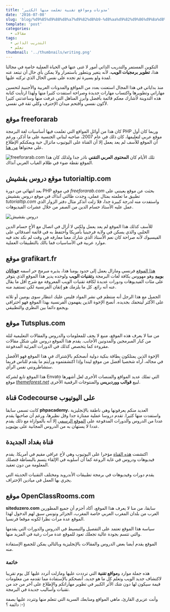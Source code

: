 ```yaml
---
title: 'مدونات ومواقع تقنية تعلمت منها الكثير'
date: '2016-07-08'
slug: 'blog/%d9%85%d9%88%d8%a7%d9%82%d8%b9-%d8%aa%d9%82%d9%86%d9%8a%d8%a9-%d8%aa%d8%b9%d9%84%d9%85%d8%aa-%d9%85%d9%86%d9%87%d8%a7-%d8%a7%d9%84%d9%83%d8%ab%d9%8a%d8%b1'
template: 'post'
categories:
  - مقالات
tags:
  - التدريب الذاتي
  - تعلم
thumbnail: '../thumbnails/writing.png'
---
```


التكوين المستمر والتدريب الذاتي أمور لا غنى عنها في الحياة العملية خاصة في مجالنا هذا، **تطوير برمجيات الويب**، لأنه يتغير ويتطور باستمرار ولا يمكن بأي حال أن تبتعد عنه لمدة ولو يسيرة ثم تجده على نفس الحال الذي تركته عليها.

منذ بداياتي في هذا المجال استعنت بعدد من المواقع والمدونات العربية والأجنبية لتحسين مهاراتي وتطويرها واكتساب مهارات جديدة وصراحة استفدت كثيرا منها ولهذا ارتأيت كتابة هذه التدوينة لأشارك معكم قائمة بأفضل وأبرز المناهل التي غرفت منها وساعدتني كثيرا لأكون نفسي وأقتحم ميدان الإحترف وكلي ثقة في نفسي.

## موقع freeforarab

كان هذا من أوائل المواقع التي تعلمت فيها أساسيات لغة البرمجة PHP وربما كان أول موقع عربي لتعليمها، كان ذلك في عام 2007، صاحبه لبناني الجنسية على ما أذكر، ورغم أن الموقع للأسف لم يعد يعمل إلا أن القناة على اليوتيوب ماتزال حية ويمكنكم الإطلاع على محتواها [من هنا](https://www.youtube.com/user/nadinepro/).

![freeforarab.com](http://img.sur.ly/thumbnails/620x343/f/freeforarab.com.png) تلك الأيام كان **المحتوى العربي التقني** ناذر جدا ولذلك كان هذا الموقع نقطة ضوء في ظلام الغياب العربي آنذاك.

## موقع دروس بقشيش tutorialtip.com

بعد انتهائي من دورة PHP في موقع _freeforarab.com_ بحثت عن موقع يعينني على تطبيق ما تعلمته بمثال عملي، وجدت ظالتي آنذاك في موقع دروس بقشيش _tutorialtip.com_ واستفدت منه لدرجة كبيرة جدا، فلا زلت أتذكر مثال دفتر الزوار الذي عمل عليه الأستاذ حسام الدين من الصفر من خلال عشرات الفيديوهات.

![دروس بقشيش](https://i.ytimg.com/vi/PbAIke89tNI/maxresdefault.jpg)

للأسف كذلك هذا الموقع لم يعد يعمل ولكني لا أزال في اتصال مع الأخ حسام الدين الحلبي والذي يسكن في ولاية فرجينيا بأمريكا وأحتفظ به في قائمة أصدقائي على الفيسبوك لأنه صراحة كان نعم الأستاذ الذي شارك معنا معارفه في وقت لم نكد نجد فيه موارد عربية في الأساسيات فما بالك بالتطبيقات العملية.

## موقع grafikart.fr

[هذا الموقع](https://www.grafikart.fr/) فرنسي ومازال يعمل إلى حدود يومنا هذا، يذيره مبرمج حر اسمه **[جوناثان بوييه](http://www.jonathan-boyer.fr/)** وهو مهووس بكافة لغات البرمجة و**تقنيات الويب** ولوحده يدير هذا الموقع الذي يتوفر على مئات الفيديوهات ودورات عديدة لكافة تقنيات الويب المعروفة مع شرح أقل ما يقال عنه أنه رائع. كل ما يلزمك هو إتقان الفرنسية لكي تستفيد منه.

الجميل مع هذا الرجل أنه منتظم في نشر المواد فليس عليك انتظار سوى يومين أو ثلاثة على الأكثر ليتحفك بجديده. أنصح الإخوة الذين يفهمون الفرنسية بهذا الموقع فهو احترافي ويجمع دائما بين النظري والتطبيقي.

## موقع Tutsplus.com

من منا لا يعرف هذه الموقع، منبع لا يجف للمعلومات والدروس والمقالات التعليمية لثلة من كبار المبرمجين والمدونين الأجانب. يقدم هذا الموقع دروس على شكل مقالات مقروءة كما يتخصص كذلك في الدورات المرئية المدفوعة.

الإخوة الذين يمتلكون بطاقة بنكية دولية أنصحكم بالإشتراك في هذا الموقع فهو الأفضل في مجاله، أراه شخصيا أفضل من موقع ليندا وإذا اكتشفتموه ورأيتم ما يقدم للناس فربما ستشاطرونني نفس الرأي.

هذا الموقع تابع لشركة Envato التي تملك عديد المواقع والمنصات الأخرى لعل أشهرها موقع [_themeforest.net_](https://themeforest.net/) لبيع **قوالب ووردبريس** والمنتوجات الرقمية الأخرى.

## قناة Codecourse على اليوتيوب

كانت تسمى سابقا **phpacademy**، العديد منكم يعرفونها وهي ناطقة بالإنجليزية واستفدت منها كثيرا. تقدم دروسا عملية ممتازة جدا وقل نظيرها، ورغم أن صاحبها يقدم عددا من الدروس والدورات المدفوعة على [الموقع الرسمي](https://www.codecourse.com/) إلا أنه بالموازاة مع ذلك يقدم عددا لا يستهان به من الدروس المجانية على [يوتيوب](https://www.youtube.com/c/codecourse/).

## قناة بغداد الجديدة

اكتشفت [هذه القناة](https://www.youtube.com/c/hussienahmmed/) مؤخرا على اليوتيوب وهي لأخ عراقي مقيم في أمريكا. يقدم فيديوهات ودروس في غاية الروعة كما أن أسلوبه في الإلقاء يتسم بالبساطة فتصلك المعلومة من دون تعقيد.

يقدم دورات وفيديوهات في برمجة تطبيقات الأندرويد ومختلف التقنيات الحديثة التي يجري بها العمل في ميادين الإحتراف.

## موقع OpenClassRooms.com

**siteduzero.com** سابقا، من منا لا يعرف هذا الموقع، أكاد أجزم أن جميع المطورين العرب من بلدان المغرب العربي خاصة المغرب، الجزائر وتونس سبق لهم الدخول لهذا الموقع عدة مرات نظرا لكونه موقعا فرنسيا.

سياسة هذا الموقع تعتمد على التفصيل والتبسيط في الدروس والدورات التي يقدمها والتي تتسم بجودة عالية تجعلك تعود للموقع عدة مرات رغبة في المزيد منها.

الموقع يقدم أيضا بعض الدروس والمقالات بالإنجليزية وبالتالي يمكن للجميع الإستفادة منه.

### خاتمة

هذه جملة موارد و**مواقع تقنية** التي ترددت عليها ومازلت أتردد عليها كل يوم تقريبا لاكتشاف جديد الويب وتعلم كل ما هو جديد، أنصحكم بالإستفادة مما تقدمه من معلومات قيمة سيكون لها دون شك الأثر الكبير في تطوير مهاراتكم والإطلاع على آخر من جد من تقنيات وأساليب جديدة في البرمجة.

وأنت عزيري القارئ، ماهي المواقع ومنابعك السرية التي تتعلم منها وتتردد عليها بصفة دائمة ؟ :-)
